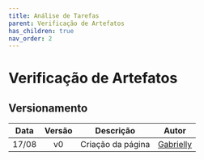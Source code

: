 ```yaml
---
title: Análise de Tarefas
parent: Verificação de Artefatos
has_children: true
nav_order: 2
---
```


# Verificação de Artefatos

## Versionamento

| Data  | Versão |     Descrição     |                    Autor                     |
|:-----:|:------:|:-----------------:|:--------------------------------------------:|
| 17/08 |   v0   | Criação da página | [Gabrielly](https://github.com/GabriellyAssuncao) |